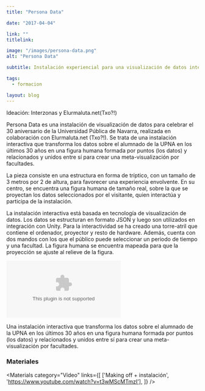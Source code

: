 ```yaml
---
title: "Persona Data"

date: "2017-04-04"

link: ""
titlelink:

image: "/images/persona-data.png"
alt: "Persona Data"

subtitle: Instalación experiencial para una visualización de datos interactiva y envolvente

tags:
  - formacion

layout: blog
---
```


<script>
  import Link from "$lib/components/Link/link.svelte";
  import ArrowLink from "$lib/icons/ArrowLink.svelte";
  import Image from "$lib/image/Image.svelte";
  import ImageRow from "$lib/layout/ImageRow/ImageRow.svelte";
  import Embed from "$lib/components/Embed/Embed.svelte";
  import Materials from "$lib/components/Materials/Materials.svelte";
  import Video from "$lib/components/Video/Video.svelte";
</script>

Ideación: Interzonas y Elurmaluta.net(Txo?!)

Persona Data es una instalación de visualización de datos para celebrar el 30 aniversario de la Universidad Pública de Navarra, realizada en colaboración con Elurmaluta.net (Txo?!). Se trata de una instalación interactiva que transforma los datos sobre el alumnado de la UPNA en los últimos 30 años en una figura humana formada por puntos (los datos) y relacionados y unidos entre sí para crear una meta-visualización por facultades.

La pieza consiste en una estructura en forma de tríptico, con un tamaño de 3 metros por 2 de altura, para favorecer una experiencia envolvente. En su centro, se encuentra una figura humana de tamaño real, sobre la que se proyectan los datos seleccionados por el visitante, quien interactúa y participa de la instalación.

La instalación interactiva está basada en tecnología de visualización de datos. Los datos se estructuran en formato JSON y luego son utilizados en integración con Unity. Para la interactividad se ha creado una torre-atril que contiene el ordenador, proyector y resto de hardware. Además, cuenta con dos mandos con los que el público puede seleccionar un periodo de tiempo y una facultad. La figura humana se encuentra mapeada para que la proyección se ajuste al relieve de la figura.

<Embed type="youtube" src="https://www.youtube.com/embed/t3wMScMTmzI" styles="mb-6" />

Una instalación interactiva que transforma los datos sobre el alumnado de la UPNA en los últimos 30 años en una figura humana formada por puntos (los datos) y relacionados y unidos entre sí para crear una meta-visualización por facultades.

<ImageRow src="/images/persona-v.jpg" alt="Persona data instalación" lastsrc="/images/persona-h.jpg" lastalt="Persona data" />

### Materiales

<Materials category="Vídeo" links={[
['Making off + instalación', 'https://www.youtube.com/watch?v=t3wMScMTmzI'],
]}
/>
